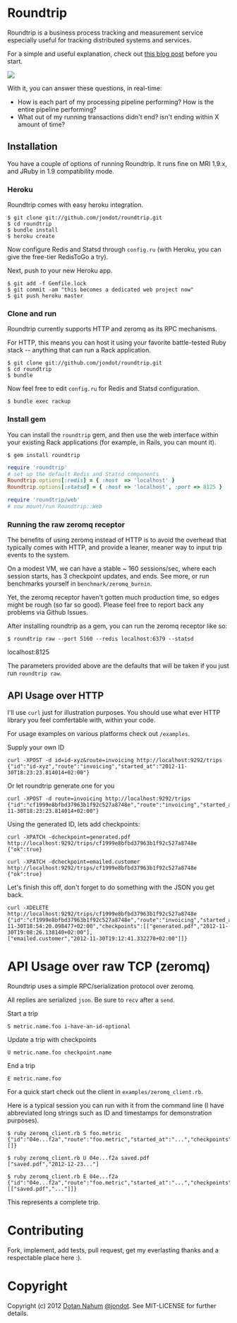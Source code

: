 # Roundtrip

Roundtrip is a business process tracking and measurement service
especially useful for tracking distributed systems and services.


For a simple and useful explanation, check out [this blog
post](http://blog.paracode.com/2012/12/02/tracking-your-business/)
before you start.


<img src="https://github.com/jondot/roundtrip/raw/master/examples/roundtrip-schema.png" />

With it, you can answer these questions, in real-time:

* How is each part of my processing pipeline performing? How is the
entire pipeline performing?
* What out of my running transactions didn't end? isn't ending within X
amount of time?


## Installation

You have a couple of options of running Roundtrip. It runs fine on MRI
1.9.x, and JRuby in 1.9 compatibility mode.


### Heroku

Roundtrip comes with easy heroku integration.

    $ git clone git://github.com/jondot/roundtrip.git
    $ cd roundtrip
    $ bundle install
    $ heroku create

Now configure Redis and Statsd through `config.ru` (with Heroku, you
can give the free-tier RedisToGo a try).

Next, push to your new Heroku app.

    $ git add -f Gemfile.lock
    $ git commit -am "this becomes a dedicated web project now"
    $ git push heroku master
    

### Clone and run

Roundtrip currently supports HTTP and zeromq as its RPC mechanisms.


For HTTP, this means you
can host it using your favorite battle-tested Ruby stack -- anything that can
run a Rack application.

    $ git clone git://github.com/jondot/roundtrip.git
    $ cd roundtrip
    $ bundle

Now feel free to edit `config.ru` for Redis and Statsd configuration.

    $ bundle exec rackup

### Install gem

You can install the `roundtrip` gem, and then use the web interface
within your existing Rack applications (for example, in Rails, you can
mount it).

    $ gem install roundtrip

```ruby
require 'roundtrip'
# set up the default Redis and Statsd components
Roundtrip.options[:redis] = { :host  => 'localhost' }
Roundtrip.options[:statsd] = { :host => 'localhost', :port => 8125 }

require 'roundtrip/web'
# now mount/run Roundtrip::Web
```


### Running the raw zeromq receptor

The benefits of using zeromq instead of HTTP is to avoid the overhead that typically
comes with HTTP, and provide a leaner, meaner way to input trip events
to the system.

On a modest VM, we can have a stable ~ 160 sessions/sec, where each session
starts, has 3 checkpoint updates, and ends. See more, or run benchmarks
yourself in `benchmark/zeromq_burnin`.

Yet, the zeromq receptor haven't gotten much production time, so edges might
be rough (so far so good). Please feel free to report back any problems via Github
Issues.


After installing roundtrip as a gem, you can run the zeromq receptor
like so:

    $ roundtrip raw --port 5160 --redis localhost:6379 --statsd
localhost:8125

The parameters provided above are the defaults that will be taken if you just
run `roundtrip raw`.



## API Usage over HTTP

I'll use `curl` just for illustration purposes. You should use what ever
HTTP library you feel comfertable with, within your code.

For usage examples on various platforms check out `/examples`.


Supply your own ID

```
curl -XPOST -d id=id-xyz&route=invoicing http://localhost:9292/trips
{"id":"id-xyz","route":"invoicing","started_at":"2012-11-30T18:23:23.814014+02:00"}
```

Or let roundtrip generate one for you

```
curl -XPOST -d route=invoicing http://localhost:9292/trips
{"id":"cf1999e8bfbd37963b1f92c527a8748e","route":"invoicing","started_at":"2012-11-30T18:23:23.814014+02:00"}
```


Using the generated ID, lets add checkpoints:

```
curl -XPATCH -dcheckpoint=generated.pdf http://localhost:9292/trips/cf1999e8bfbd37963b1f92c527a8748e
{"ok":true}
```

```
curl -XPATCH -dcheckpoint=emailed.customer http://localhost:9292/trips/cf1999e8bfbd37963b1f92c527a8748e
{"ok":true}
```

Let's finish this off, don't forget to do something with the JSON you
get back.

```
curl -XDELETE http://localhost:9292/trips/cf1999e8bfbd37963b1f92c527a8748e
{"id":"cf1999e8bfbd37963b1f92c527a8748e","route":"invoicing","started_at":"2012-11-30T18:54:20.098477+02:00","checkpoints":[["generated.pdf","2012-11-30T19:08:26.138140+02:00"],
["emailed.customer","2012-11-30T19:12:41.332270+02:00"]]}
```

# API Usage over raw TCP (zeromq)


Roundtrip uses a simple RPC/serialization protocol over zeromq.  

All replies are serialized `json`. Be sure to `recv` after a `send`.


Start a trip

    S metric.name.foo i-have-an-id-optional

Update a trip with checkpoints

    U metric.name.foo checkpoint.name

End a trip

    E metric.name.foo

For a quick start check out the client in `examples/zeromq_client.rb`.

Here is a typical session you can run with it from the command line (I
have abbreviated long strings such as ID and timestamps for
demonstration purposes).

    $ ruby zeromq_client.rb S foo.metric
    {"id":"04e...f2a","route":"foo.metric","started_at":"...","checkpoints":[]}

    $ ruby zeromq_client.rb U 04e...f2a saved.pdf
    ["saved.pdf","2012-12-23..."]

    $ ruby zeromq_client.rb E 04e...f2a         
    {"id":"04e...f2a","route":"foo.metric","started_at":"...","checkpoints":[["saved.pdf","..."]]}

This represents a complete trip.

# Contributing

Fork, implement, add tests, pull request, get my everlasting thanks and a respectable place here :).


# Copyright


Copyright (c) 2012 [Dotan Nahum](http://gplus.to/dotan) [@jondot](http://twitter.com/jondot). See MIT-LICENSE for further details.


